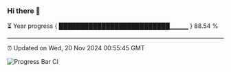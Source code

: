 ### Hi there 👋

⏳ Year progress { ██████████████████████████▁▁▁▁ } 88.54 %

---

⏰ Updated on Wed, 20 Nov 2024 00:55:45 GMT

![Progress Bar CI](https://github.com/code-lakshay/GitHub-Actions-Demo/workflows/Progress%20Bar%20CI/badge.svg)
